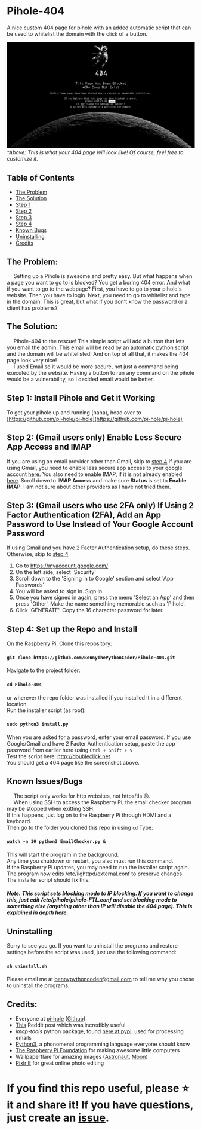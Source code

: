 # Pihole-404
A nice custom 404 page for pihole with an added automatic script that can be used to whitelist the domain with the click of a button.

![This is what your 404 page will look like. Of course, you can also customize it.](./Screenshot.png)
_^Above: This is what your 404 page will look like! Of course, feel free to customize it._

## Table of Contents
* [The Problem](#the-problem)
* [The Solution](#the-solution)
* [Step 1](#step-1)
* [Step 2](#step-2)
* [Step 3](#step-3)
* [Step 4](#step-4)
* [Known Bugs](#known-issuesbugs)
* [Uninstalling](#uninstalling)
* [Credits](#credits)

## The Problem:
&emsp; Setting up a Pihole is awesome and pretty easy. But what happens when a page you want to go to is blocked? You get a boring 404 error. And what if you want to go to the webpage? First, you have to go to your pihole's website. Then you have to login. Next, you need to go to whitelist and type in the domain. This is great, but what if you don't know the password or a client has problems?

## The Solution:
&emsp; Pihole-404 to the rescue! This simple script will add a button that lets you email the admin. This email will be read by an automatic python script and the domain will be whitelisted! And on top of all that, it makes the 404 page look very nice!\
&emsp; I used Email so it would be more secure, not just a command being executed by the website. Having a button to run any command on the pihole would be a vulnerability, so I decided email would be better.

## Step 1: Install Pihole and Get it Working
To get your pihole up and running (haha), head over to [https://github.com/pi-hole/pi-hole](https://github.com/pi-hole/pi-hole)

## Step 2: (Gmail users only) Enable Less Secure App Access and IMAP
If you are using an email provider other than Gmail, skip to [step 4](#step-4)
If you are using Gmail, you need to enable less secure app access to your google account [here](https://myaccount.google.com/lesssecureapps). You also need to enable IMAP, if it is not already enabled [here](https://mail.google.com/mail/u/0/#settings/fwdandpop). Scroll down to **IMAP Access** and make sure **Status** is set to **Enable IMAP**. I am not sure about other providers as I have not tried them.

## Step 3: (Gmail users who use 2FA only) If Using 2 Factor Authentication (2FA), Add an App Password to Use Instead of Your Google Account Password
If using Gmail and you have 2 Facter Authentication setup, do these steps. Otherwise, skip to [step 4](#step-4)
1. Go to https://myaccount.google.com/
2. On the left side, select 'Security'
3. Scroll down to the 'Signing in to Google' section and select 'App Passwords'
4. You will be asked to sign in. Sign in.
5. Once you have signed in again, press the menu 'Select an App' and then press 'Other'. Make the name something memorable such as 'Pihole'.
6. Click 'GENERATE'. Copy the 16 character password for later.

## Step 4: Set up the Repo and Install
On the Raspberry Pi, Clone this repository:
#### `git clone https://github.com/BennyThePythonCoder/Pihole-404.git`
Navigate to the project folder:
#### `cd Pihole-404`
or wherever the repo folder was installed if you installed it in a different location.\
Run the installer script (as root):
#### `sudo python3 install.py`
When you are asked for a password, enter your email password. If you use Google/Gmail and have 2 Facter Authentication setup, paste the app password from earlier here using `Ctrl + Shift + V`\
Test the script here: http://doubleclick.net \
You should get a 404 page like the screenshot above.

## Known Issues/Bugs
&emsp; The script only works for http websites, not https/tls 😢.\
&emsp; When using SSH to access the Raspberry Pi, the email checker program may be stopped when exitting SSH.\
If this happens, just log on to the Raspberry Pi through HDMI and a keyboard.\
Then go to the folder you cloned this repo in using `cd` Type:
#### `watch -n 10 python3 EmailChecker.py &`
This will start the program in the background.\
Any time you shutdown or restart, you also must run this command.\
If the Raspberry Pi updates, you may need to run the installer script again. The program now edits /etc/lighttpd/external.conf to preserve changes.\
The installer script should fix this.
#### _Note: This script sets blocking mode to IP blocking. If you want to change this, just edit /etc/pihole/pihole-FTL.conf and set blocking mode to something else (anything other than IP will disable the 404 page). This is explained in depth [here](https://docs.pi-hole.net/ftldns/blockingmode/)._

## Uninstalling
Sorry to see you go. If you want to uninstall the programs and restore settings before the script was used, just use the following command:
#### `sh uninstall.sh`
Please email me at [bennypythoncoder@gmail.com](mailto:bennypythoncoder@gmail.com?subject=Why%20I%20uninstalled%20Pihole-404) to tell me why you chose to uninstall the programs.

## Credits:
* Everyone at [pi-hole](https://pi-hole.net) ([Github](https://github.com/pi-hole/pi-hole))
* [This](https://www.reddit.com/r/pihole/comments/a9v7jj/how_to_install_a_custom_block_page_for_websites/) Reddit post which was incredibly useful
* *imap-tools* python package, found [here at pypi](https://pypi.org/project/imap-tools/), used for processing emails
* [Python3](https://python.org), a phonomenal programming language everyone should know
* [The Raspberry Pi Foundation](https://raspberrypi.org) for making awesome little computers
* Wallpaperflare for amazing images ([Astronaut](https://www.wallpaperflare.com/astronaut-clipart-space-monochrome-artwork-copy-space-close-up-wallpaper-ppoyl), [Moon](https://www.wallpaperflare.com/minimalism-space-black-background-artwork-simple-background-wallpaper-pmmgi))
* [Pixlr E](https://pixlr.com/e/) for great online photo editing

# If you find this repo useful, **please ⭐ it and share it!** If you have questions, just create an [issue](https://github.com/BennyThePythonCoder/Pihole-404/issues).
